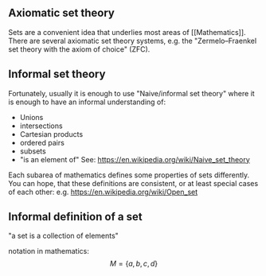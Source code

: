 
## Axiomatic set theory
Sets are a convenient idea that underlies most areas of [[Mathematics]]. There are several axiomatic set theory systems, e.g. the "Zermelo–Fraenkel set theory with the axiom of choice" (ZFC).


## Informal set theory
Fortunately, usually it is enough to use "Naive/informal set theory" where it is enough to have an informal understanding of:
- Unions
- intersections
- Cartesian products
- ordered pairs
- subsets
- "is an element of"
See: https://en.wikipedia.org/wiki/Naive_set_theory

Each subarea of mathematics defines some properties of sets differently. You can hope, that these definitions are consistent, or at least special cases of each other:
e.g. https://en.wikipedia.org/wiki/Open_set


## Informal definition of a set
"a set is a collection of elements"

notation in mathematics:
$$ M = \{a,b,c,d\}$$


